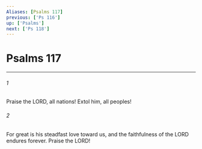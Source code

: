 ```yaml
---
Aliases: [Psalms 117]
previous: ['Ps 116']
up: ['Psalms']
next: ['Ps 118']
---
```

# Psalms 117

***

 

###### 1 
Praise the LORD, all nations! 
 Extol him, all peoples! 
 
 

###### 2 
For great is his steadfast love toward us, 
 and the faithfulness of the LORD endures forever. 
 Praise the LORD!
 
